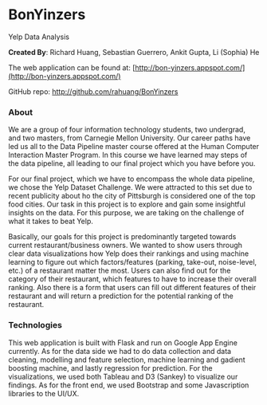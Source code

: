 # BonYinzers
Yelp Data Analysis

**Created By**: Richard Huang, Sebastian Guerrero, Ankit Gupta, Li (Sophia) He

The web application can be found at: [http://bon-yinzers.appspot.com/](http://bon-yinzers.appspot.com/)

GitHub repo: http://github.com/rahuang/BonYinzers

### About
We are a group of four information technology students, two undergrad, and two masters, from Carnegie Mellon University. Our career paths have led us all to the Data Pipeline master course offered at the Human Computer Interaction Master Program. In this course we have learned may steps of the data pipeline, all leading to our final project which you have before you.

For our final project, which we have to encompass the whole data pipeline, we chose the Yelp Dataset Challenge. We were attracted to this set due to recent publicity about ho the city of Pittsburgh is considered one of the top food cities. Our task in this project is to explore and gain some insightful insights on the data. For this purpose, we are taking on the challenge of what it takes to beat Yelp.

Basically, our goals for this project is predominantly targeted towards current restaurant/business owners. We wanted to show users through clear data visualizations how Yelp does their rankings and using machine learning to figure out which factors/features (parking, take-out, noise-level, etc.) of a restaurant matter the most. Users can also find out for the category of their restaurant, which features to have to increase their overall ranking. Also there is a form that users can fill out different features of their restaurant and will return a prediction for the potential ranking of the restaurant. 

### Technologies
This web application is built with Flask and run on Google App Engine currently. As for the data side we had to do data collection and data cleaning, modelling and feature selection, machine learning and gadient boosting machine, and lastly regression for prediction. For the visualizations, we used both Tableau and D3 (Sankey) to visualize our findings. As for the front end, we used Bootstrap and some Javascription libraries to the UI/UX. 
